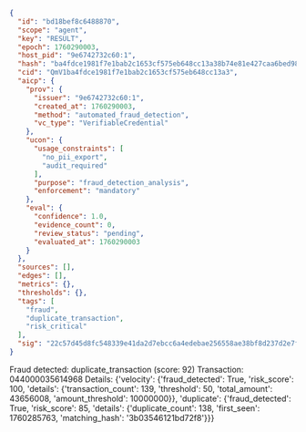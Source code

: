 ```json
{
  "id": "bd18bef8c6488870",
  "scope": "agent",
  "key": "RESULT",
  "epoch": 1760290003,
  "host_pid": "9e6742732c60:1",
  "hash": "ba4fdce1981f7e1bab2c1653cf575eb648cc13a38b74e81e427caa6bed981037",
  "cid": "QmV1ba4fdce1981f7e1bab2c1653cf575eb648cc13a3",
  "aicp": {
    "prov": {
      "issuer": "9e6742732c60:1",
      "created_at": 1760290003,
      "method": "automated_fraud_detection",
      "vc_type": "VerifiableCredential"
    },
    "ucon": {
      "usage_constraints": [
        "no_pii_export",
        "audit_required"
      ],
      "purpose": "fraud_detection_analysis",
      "enforcement": "mandatory"
    },
    "eval": {
      "confidence": 1.0,
      "evidence_count": 0,
      "review_status": "pending",
      "evaluated_at": 1760290003
    }
  },
  "sources": [],
  "edges": [],
  "metrics": {},
  "thresholds": {},
  "tags": [
    "fraud",
    "duplicate_transaction",
    "risk_critical"
  ],
  "sig": "22c57d45d8fc548339e41da2d7ebcc6a4edebae256558ae38bf8d237d2e7f266"
}
```

Fraud detected: duplicate_transaction (score: 92)
Transaction: 044000035614968
Details: {'velocity': {'fraud_detected': True, 'risk_score': 100, 'details': {'transaction_count': 139, 'threshold': 50, 'total_amount': 43656008, 'amount_threshold': 10000000}}, 'duplicate': {'fraud_detected': True, 'risk_score': 85, 'details': {'duplicate_count': 138, 'first_seen': 1760285763, 'matching_hash': '3b03546121bd72f8'}}}